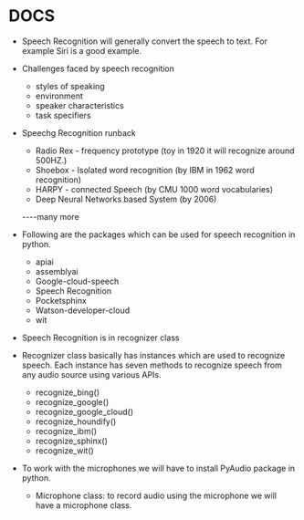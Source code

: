 # DOCS

- Speech Recognition will generally convert the speech to text. For example Siri is a good example.

- Challenges faced by speech recognition
    - styles of speaking
    - environment
    - speaker characteristics 
    - task specifiers

- Speechg Recognition runback
    - Radio Rex - frequency prototype (toy in 1920 it will recognize around 500HZ.)
    - Shoebox - Isolated word recognition (by IBM in 1962 word recognition)
    - HARPY - connected Speech (by CMU 1000 word vocabularies)
    - Deep Neural Networks based System (by 2006)

    ----many more

- Following are the packages which can be used for speech recognition in python.
    - apiai
    - assemblyai
    - Google-cloud-speech
    - Speech Recognition
    - Pocketsphinx
    - Watson-developer-cloud
    - wit

- Speech Recognition is in recognizer class

- Recognizer class basically has instances which are used to recognize speech. Each instance has seven methods to recognize speech from any audio source using various APIs.

    - recognize_bing()
    - recognize_google()
    - recognize_google_cloud()
    - recognize_houndify()
    - recognize_ibm()
    - recognize_sphinx()
    - recognize_wit()

- To work with the microphones we will have to install PyAudio package in python.

    - Microphone class:  to record audio using the microphone we will have a microphone class.

    

